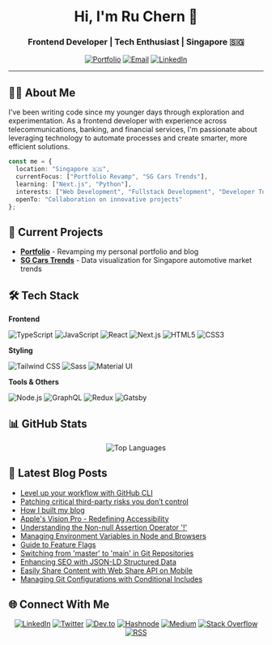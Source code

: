 <div align="center">

# Hi, I'm Ru Chern 👋

### Frontend Developer | Tech Enthusiast | Singapore 🇸🇬

[![Portfolio](https://img.shields.io/badge/Portfolio-ruchern.dev-blue?style=for-the-badge&logo=vercel)](https://ruchern.dev)
[![Email](https://img.shields.io/badge/Email-hello@ruchern.dev-red?style=for-the-badge&logo=gmail)](mailto:hello@ruchern.dev)
[![LinkedIn](https://img.shields.io/badge/LinkedIn-Connect-0A66C2?style=for-the-badge&logo=linkedin)](https://www.linkedin.com/in/ruchernchong)

</div>

---

## 👨‍💻 About Me

I've been writing code since my younger days through exploration and experimentation. As a frontend developer with experience across telecommunications, banking, and financial services, I'm passionate about leveraging technology to automate processes and create smarter, more efficient solutions.

```typescript
const me = {
  location: "Singapore 🇸🇬",
  currentFocus: ["Portfolio Revamp", "SG Cars Trends"],
  learning: ["Next.js", "Python"],
  interests: ["Web Development", "Fullstack Development", "Developer Tools", "Technical Writing"],
  openTo: "Collaboration on innovative projects"
};
```

## 🚀 Current Projects

- **[Portfolio](https://ruchern.dev)** - Revamping my personal portfolio and blog
- **[SG Cars Trends](https://sgcarstrends.com)** - Data visualization for Singapore automotive market trends

## 🛠️ Tech Stack

**Frontend**
<p>
<img src="https://img.shields.io/badge/TypeScript-3178C6?style=for-the-badge&logo=typescript&logoColor=white" alt="TypeScript" />
<img src="https://img.shields.io/badge/JavaScript-F7DF1E?style=for-the-badge&logo=javascript&logoColor=black" alt="JavaScript" />
<img src="https://img.shields.io/badge/React-61DAFB?style=for-the-badge&logo=react&logoColor=black" alt="React" />
<img src="https://img.shields.io/badge/Next.js-000000?style=for-the-badge&logo=nextdotjs&logoColor=white" alt="Next.js" />
<img src="https://img.shields.io/badge/HTML5-E34F26?style=for-the-badge&logo=html5&logoColor=white" alt="HTML5" />
<img src="https://img.shields.io/badge/CSS3-1572B6?style=for-the-badge&logo=css3&logoColor=white" alt="CSS3" />
</p>

**Styling**
<p>
<img src="https://img.shields.io/badge/Tailwind_CSS-38B2AC?style=for-the-badge&logo=tailwind-css&logoColor=white" alt="Tailwind CSS" />
<img src="https://img.shields.io/badge/Sass-CC6699?style=for-the-badge&logo=sass&logoColor=white" alt="Sass" />
<img src="https://img.shields.io/badge/Material_UI-007FFF?style=for-the-badge&logo=mui&logoColor=white" alt="Material UI" />
</p>

**Tools & Others**
<p>
<img src="https://img.shields.io/badge/Node.js-339933?style=for-the-badge&logo=nodedotjs&logoColor=white" alt="Node.js" />
<img src="https://img.shields.io/badge/GraphQL-E10098?style=for-the-badge&logo=graphql&logoColor=white" alt="GraphQL" />
<img src="https://img.shields.io/badge/Redux-764ABC?style=for-the-badge&logo=redux&logoColor=white" alt="Redux" />
<img src="https://img.shields.io/badge/Gatsby-663399?style=for-the-badge&logo=gatsby&logoColor=white" alt="Gatsby" />
</p>

## 📊 GitHub Stats

<div align="center">
  
![Top Languages](https://github-readme-stats-jade-phi-98.vercel.app/api/top-langs/?username=ruchernchong&layout=compact&theme=tokyonight&hide_border=true)

</div>

## 📝 Latest Blog Posts

<!-- BLOG-POST-LIST:START -->
- [Level up your workflow with GitHub CLI](/blog/level-up-your-workflow-with-github-cli)
- [Patching critical third-party risks you don’t control](/blog/patching-critical-third-party-risks-you-dont-control)
- [How I built my blog](/blog/how-i-built-my-blog)
- [Apple&#39;s Vision Pro - Redefining Accessibility](/blog/apples-vision-pro-redefining-accessibility)
- [Understanding the Non-null Assertion Operator &#39;!&#39;](/blog/understanding-non-null-assertion-operator)
- [Managing Environment Variables in Node and Browsers](/blog/managing-environment-variables-in-node-and-browsers)
- [Guide to Feature Flags](/blog/guide-to-feature-flags)
- [Switching from &#39;master&#39; to &#39;main&#39; in Git Repositories](/blog/switching-from-master-to-main-in-git-repositories)
- [Enhancing SEO with JSON-LD Structured Data](/blog/enhancing-seo-with-json-ld-structured-data)
- [Easily Share Content with Web Share API on Mobile](/blog/easily-share-content-with-web-share-api-on-mobile)
- [Managing Git Configurations with Conditional Includes](/blog/managing-git-configurations-with-conditional-includes)
<!-- BLOG-POST-LIST:END -->

## 🌐 Connect With Me

<p align="center">
<a href="https://www.linkedin.com/in/ruchernchong"><img src="https://img.shields.io/badge/LinkedIn-0A66C2?style=for-the-badge&logo=linkedin&logoColor=white" alt="LinkedIn" /></a>
<a href="https://www.twitter.com/ruchernchong"><img src="https://img.shields.io/badge/Twitter-1DA1F2?style=for-the-badge&logo=twitter&logoColor=white" alt="Twitter" /></a>
<a href="https://www.dev.to/ruchernchong"><img src="https://img.shields.io/badge/dev.to-0A0A0A?style=for-the-badge&logo=devdotto&logoColor=white" alt="Dev.to" /></a>
<a href="https://ruchernchong.hashnode.dev"><img src="https://img.shields.io/badge/Hashnode-2962FF?style=for-the-badge&logo=hashnode&logoColor=white" alt="Hashnode" /></a>
<a href="http://www.medium.com/ruchernchong"><img src="https://img.shields.io/badge/Medium-000000?style=for-the-badge&logo=medium&logoColor=white" alt="Medium" /></a>
<a href="https://www.stackoverflow.com/users/4031163/ru-chern-chong"><img src="https://img.shields.io/badge/Stack_Overflow-F58025?style=for-the-badge&logo=stackoverflow&logoColor=white" alt="Stack Overflow" /></a>
<a href="https://ruchern.dev/feed.xml"><img src="https://img.shields.io/badge/RSS-FFA500?style=for-the-badge&logo=rss&logoColor=white" alt="RSS" /></a>
</p>
